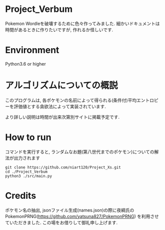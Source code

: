 # Project_Verbum
 
Pokemon Wordleを破壊するために色々作ってみました.
細かいドキュメントは時間があるときに作りたいですが, 作れるか怪しいです.

# Environment
Python3.6 or higher

# アルゴリズムについての概説
このプログラムは, 各ポケモンの名前によって得られる(条件付)平均エントロピーを評価値とする貪欲法によって実装されています.

より詳しい説明は時間が出来次第別サイトに掲載予定です.

# How to run

コマンドを実行すると, ランダムなお題(第八世代までのポケモン)についての解法が出力されます
```
git clone https://github.com/niart120/Project_Xs.git
cd ./Project_Verbum
python3 ./src/main.py
```

# Credits
ポケモン名の抽出, jsonファイル生成(names.json)の際に夜綱氏のPokemonPRNG(https://github.com/yatsuna827/PokemonPRNG) を利用させていただきました. この場をお借りして御礼申し上げます.
